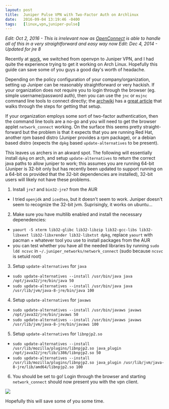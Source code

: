 ```yaml
---
layout: post
title:  Juniper Pulse VPN with Two-Factor Auth on Archlinux
date:   2016-09-04 13:19:46 -0400
tags:   [linux,vpn,juniper-pulse]
---
```

_Edit: Oct 2, 2016 - This is irrelevant now as [OpenConnect](https://wiki.archlinux.org/index.php/OpenConnect) is able to handle all of this in a very straightforward and easy way now_
_Edit: Dec 4, 2014 - Updated for jre 8_

Recently at [work](http://digitalocean.com), we switched from openvpn to Juniper VPN, and I had quite the experience trying to get it working on Arch Linux. Hopefully this guide can save some of you guys a good day's worth of headache.

Depending on the policy configuration of your company/organization, setting up Juniper can be reasonably straightforward or very hackish. If your organization does not require you to login through the browser (eg. simple username/password auth), then you can use the `jnc` or `msjnc` command line tools to connect directly; the [archwiki](https://wiki.archlinux.org) has a [great article](https://wiki.archlinux.org/index.php/Juniper_VPN) that walks through the steps for getting that setup.

If your organization employs some sort of two-factor authentication, then the command line tools are a no-go and you will need to get the browser applet `network_connect` working. On the surface this seems pretty straight-forward but the problem is that it expects that you are running Red Hat, another rpm based distro (Juniper provides a rpm package), or a debian based distro (expects the `dpkg` based `update-alternatives` to be present). 

This leaves us archers in an akward spot. The following will essentially install `dpkg` on arch, and setup `update-alternatives` to return the correct java paths to allow juniper to work; this assumes you are running 64-bit (Juniper is 32-bit only but has recently been updated to support running on a 64-bit os provided that the 32-bit dependencies are installed), 32-bit users will likely not have these problems.

1. Install `jre7` and `bin32-jre7` from the AUR
  - I tried `openjdk` and `icedtea`, but it doesn't seem to work. Juniper doesn't seem to recognize the 32-bit jvm. Suprisingly, it works on ubuntu...
  
2. Make sure you have multilib enabled and install the necessary depenedencies:
  - `yaourt -S xterm lib32-glibc lib32-libzip lib32-gcc-libs lib32-libxext lib32-libxrender lib32-libxtst dpkg`, replace `yaourt` with pacman + whatever tool you use to install packages from the AUR
  - you can test whether you have all the needed libraries by running `sudo ldd ncsvc` in `~/.juniper_networks/network_connect` (sudo because `ncsvc` is setuid root)
  
3. Setup `update-alternatives` for `java`
  - `sudo update-alternatives --install /usr/bin/java java /opt/java32/jre/bin/java 50`
  - `sudo update-alternatives --install /usr/bin/java java /usr/lib/jvm/java-8-jre/bin/java 100`

4. Setup `update-alternatives` for `javaws`
  - `sudo update-alternatives --install /usr/bin/javaws javaws /opt/java32/jre/bin/javaws 50`
  - `sudo update-alternatives --install /usr/bin/javaws javaws /usr/lib/jvm/java-8-jre/bin/javaws 100`

5. Setup `update-alternatives` for `libnpjp2.so`
  - `sudo update-alternatives --install /usr/lib/mozilla/plugins/libnpjp2.so java_plugin /opt/java32/jre/lib/i386/libnpjp2.so 50`
  - `sudo update-alternatives --install /usr/lib/mozilla/plugins/libnpjp2.so java_plugin /usr/lib/jvm/java-8-jre/lib/amd64/libnpjp2.so 100`
  
6. You should be set to go! Login through the browser and starting `network_connect` should now present you with the vpn client.

![](/content/images/2014/Sep/2014-09-04-091453_554x347_escrotum.png)

Hopefully this will save some of you some time.
